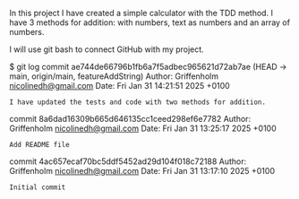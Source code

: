 In this project I have created a simple calculator with the TDD method. 
I have 3 methods for addition: with numbers, text as numbers and an array of numbers.

I will use git bash to connect GitHub with my project.

$ git log
commit ae744de66796b1fb6a7f5adbec965621d72ab7ae (HEAD -> main, origin/main, featureAddString)
Author: Griffenholm <nicolinedh@gmail.com>
Date:   Fri Jan 31 14:21:51 2025 +0100

    I have updated the tests and code with two methods for addition.

commit 8a6dad16309b665d646135cc1ceed298ef6e7782
Author: Griffenholm <nicolinedh@gmail.com>
Date:   Fri Jan 31 13:25:17 2025 +0100

    Add README file

commit 4ac657ecaf70bc5ddf5452ad29d104f018c72188
Author: Griffenholm <nicolinedh@gmail.com>
Date:   Fri Jan 31 13:17:10 2025 +0100

    Initial commit
